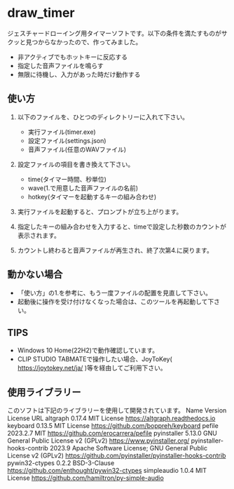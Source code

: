 # draw_timer

ジェスチャードローイング用タイマーソフトです。以下の条件を満たすものがサクッと見つからなかったので、作ってみました。
- 非アクティブでもホットキーに反応する
- 指定した音声ファイルを鳴らす
- 無限に待機し、入力があった時だけ動作する

## 使い方

1. 以下のファイルを、ひとつのディレクトリーに入れて下さい。
    - 実行ファイル(timer.exe)
    - 設定ファイル(settings.json)
    - 音声ファイル(任意のWAVファイル)

2. 設定ファイルの項目を書き換えて下さい。
    - time(タイマー時間、秒単位)
    - wave(1.で用意した音声ファイルの名前)
    - hotkey(タイマーを起動するキーの組み合わせ)

3. 実行ファイルを起動すると、プロンプトが立ち上がります。

4. 指定したキーの組み合わせを入力すると、timeで設定した秒数のカウントが表示されます。

5. カウントし終わると音声ファイルが再生され、終了次第4.に戻ります。

## 動かない場合

- 「使い方」の1.を参考に、もう一度ファイルの配置を見直して下さい。
- 起動後に操作を受け付けなくなった場合は、このツールを再起動して下さい。

## TIPS

- Windows 10 Home(22H2)で動作確認しています。
- CLIP STUDIO TABMATEで操作したい場合、JoyToKey( https://joytokey.net/ja/ )等を経由してご利用下さい。

## 使用ライブラリー

このソフトは下記のライブラリーを使用して開発されています。
Name                       Version   License                                                         URL
altgraph                   0.17.4    MIT License                                                     https://altgraph.readthedocs.io
keyboard                   0.13.5    MIT License                                                     https://github.com/boppreh/keyboard
pefile                     2023.2.7  MIT                                                             https://github.com/erocarrera/pefile
pyinstaller                5.13.0    GNU General Public License v2 (GPLv2)                           https://www.pyinstaller.org/
pyinstaller-hooks-contrib  2023.9    Apache Software License; GNU General Public License v2 (GPLv2)  https://github.com/pyinstaller/pyinstaller-hooks-contrib
pywin32-ctypes             0.2.2     BSD-3-Clause                                                    https://github.com/enthought/pywin32-ctypes
simpleaudio                1.0.4     MIT License                                                     https://github.com/hamiltron/py-simple-audio
